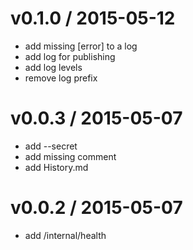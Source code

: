 
v0.1.0 / 2015-05-12
===================

  * add missing [error] to a log
  * add log for publishing
  * add log levels
  * remove log prefix

v0.0.3 / 2015-05-07
===================

  * add --secret
  * add missing comment
  * add History.md

v0.0.2 / 2015-05-07
===================

  * add /internal/health
